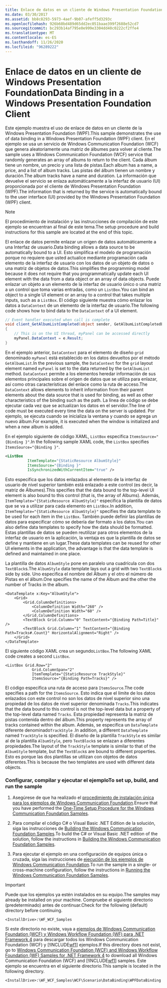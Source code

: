 ```yaml
---
title: Enlace de datos en un cliente de Windows Presentation Foundation
ms.date: 03/30/2017
ms.assetid: bb8c8293-5973-4aef-9b07-afeff5d3293c
ms.openlocfilehash: 926b60bd489d65dd2ec051baae399f2688e52cd7
ms.sourcegitcommit: bc293b14af795e0e999e3304dd40c0222cf2ffe4
ms.translationtype: MT
ms.contentlocale: es-ES
ms.lasthandoff: 11/26/2020
ms.locfileid: "96289222"
---
```

# <a name="data-binding-in-a-windows-presentation-foundation-client"></a><span data-ttu-id="523c4-102">Enlace de datos en un cliente de Windows Presentation Foundation</span><span class="sxs-lookup"><span data-stu-id="523c4-102">Data Binding in a Windows Presentation Foundation Client</span></span>

<span data-ttu-id="523c4-103">Este ejemplo muestra el uso de enlace de datos en un cliente de la Windows Presentation Foundation (WPF).</span><span class="sxs-lookup"><span data-stu-id="523c4-103">This sample demonstrates the use of data binding in a Windows Presentation Foundation (WPF) client.</span></span> <span data-ttu-id="523c4-104">En el ejemplo se usa un servicio de Windows Communication Foundation (WCF) que genera aleatoriamente una matriz de álbumes para volver al cliente.</span><span class="sxs-lookup"><span data-stu-id="523c4-104">The sample uses a Windows Communication Foundation (WCF) service that randomly generates an array of albums to return to the client.</span></span> <span data-ttu-id="523c4-105">Cada álbum tiene un nombre, un precio y una lista de pistas.</span><span class="sxs-lookup"><span data-stu-id="523c4-105">Each album has a name, a price, and a list of album tracks.</span></span> <span data-ttu-id="523c4-106">Las pistas del álbum tienen un nombre y duración.</span><span class="sxs-lookup"><span data-stu-id="523c4-106">The album tracks have a name and duration.</span></span> <span data-ttu-id="523c4-107">La información que devuelve el servicio se enlaza automáticamente a la interfaz de usuario (UI) proporcionada por el cliente de Windows Presentation Foundation (WPF).</span><span class="sxs-lookup"><span data-stu-id="523c4-107">The information that is returned by the service is automatically bound to the user interface (UI) provided by the Windows Presentation Foundation (WPF) client.</span></span>  
  
> [!NOTE]
> <span data-ttu-id="523c4-108">El procedimiento de instalación y las instrucciones de compilación de este ejemplo se encuentran al final de este tema.</span><span class="sxs-lookup"><span data-stu-id="523c4-108">The setup procedure and build instructions for this sample are located at the end of this topic.</span></span>  
  
 <span data-ttu-id="523c4-109">El enlace de datos permite enlazar un origen de datos automáticamente a una Interfaz de usuario.</span><span class="sxs-lookup"><span data-stu-id="523c4-109">Data binding allows a data source to be automatically bound to a UI.</span></span> <span data-ttu-id="523c4-110">Esto simplifica el modelo de programación porque no requiere que usted actualice mediante programación cada elemento de la interfaz de usuario con los datos de un objeto de datos o una matriz de objetos de datos.</span><span class="sxs-lookup"><span data-stu-id="523c4-110">This simplifies the programming model because it does not require that you programmatically update each UI element with the data from a data object or an array of data objects.</span></span> <span data-ttu-id="523c4-111">Puede enlazar un objeto a un elemento de la interfaz de usuario único o una matriz a un control que toma varias entradas, como un `ListBox`.</span><span class="sxs-lookup"><span data-stu-id="523c4-111">You can bind an object to a single UI element or an array to a control that takes multiple inputs, such as a `ListBox`.</span></span> <span data-ttu-id="523c4-112">El código siguiente muestra cómo enlazar los datos a `DataContext` de un elemento de la interfaz de usuario.</span><span class="sxs-lookup"><span data-stu-id="523c4-112">The following code shows how to bind data to the `DataContext` of a UI element.</span></span>  
  
```csharp  
// Event handler executed when call is complete  
void client_GetAlbumListCompleted(object sender, GetAlbumListCompletedEventArgs e)  
{  
    // This is on the UI thread, myPanel can be accessed directly  
    myPanel.DataContext = e.Result;
}  
```  
  
 <span data-ttu-id="523c4-113">En el ejemplo anterior, `DataContext` para el elemento de diseño `grid` denominado `myPanel` está establecido en los datos devueltos por el método `GetAlbumList`.</span><span class="sxs-lookup"><span data-stu-id="523c4-113">In the previous sample, the `DataContext` for the `grid` layout element named `myPanel` is set to the data returned by the `GetAlbumList` method.</span></span> <span data-ttu-id="523c4-114">`DataContext` permite a los elementos heredar información de sus elementos principales sobre el origen de datos que se utiliza para enlazar, así como otras características del enlace como la ruta de acceso.</span><span class="sxs-lookup"><span data-stu-id="523c4-114">The `DataContext` allows elements to inherit information from their parent elements about the data source that is used for binding, as well as other characteristics of the binding such as the path.</span></span> <span data-ttu-id="523c4-115">La línea de código se debe ejecutar cada vez que se actualizan los datos en el servidor.</span><span class="sxs-lookup"><span data-stu-id="523c4-115">The line of code must be executed every time the data on the server is updated.</span></span> <span data-ttu-id="523c4-116">Por ejemplo, se ejecuta cuando se inicializa la ventana y cuando se agrega un nuevo álbum.</span><span class="sxs-lookup"><span data-stu-id="523c4-116">For example, it is executed when the window is initialized and when a new album is added.</span></span>  
  
 <span data-ttu-id="523c4-117">En el ejemplo siguiente de código XAML, `ListBox` especifica `ItemsSource="{Binding }"`.</span><span class="sxs-lookup"><span data-stu-id="523c4-117">In the following sample XAML code, the `ListBox` specifies `ItemsSource="{Binding }"`.</span></span>  
  
```xml  
<ListBox
          ItemTemplate="{StaticResource AlbumStyle}"  
          ItemsSource="{Binding }"
          IsSynchronizedWithCurrentItem="true" />  
```  
  
 <span data-ttu-id="523c4-118">Esto especifica que los datos enlazados al elemento de la interfaz de usuario de nivel superior también está enlazado a este control (es decir, la matriz de Álbumes).</span><span class="sxs-lookup"><span data-stu-id="523c4-118">This specifies that the data bound to the top-level UI element is also bound to this control (that is, the array of Albums).</span></span> <span data-ttu-id="523c4-119">Además, `ItemTemplate="{StaticResource AlbumStyle}"` especifica la plantilla de datos que se va a utilizar para cada elemento en `ListBox`.</span><span class="sxs-lookup"><span data-stu-id="523c4-119">In addition, `ItemTemplate="{StaticResource AlbumStyle}"` specifies the data template to be used for each item in the `ListBox`.</span></span> <span data-ttu-id="523c4-120">También puede definir las plantillas de datos para especificar cómo se debería dar formato a los datos.</span><span class="sxs-lookup"><span data-stu-id="523c4-120">You can also define data templates to specify how the data should be formatted.</span></span> <span data-ttu-id="523c4-121">Estas plantillas de datos se pueden reutilizar para otros elementos de la interfaz de usuario en la aplicación, la ventaja es que la plantilla de datos se define y mantiene en un lugar.</span><span class="sxs-lookup"><span data-stu-id="523c4-121">These data templates can be reused for other UI elements in the application, the advantage is that the data template is defined and maintained in one place.</span></span>  
  
 <span data-ttu-id="523c4-122">La plantilla de datos `AlbumStyle` pone en paralelo una cuadrícula con dos `TextBlock`s.</span><span class="sxs-lookup"><span data-stu-id="523c4-122">The `AlbumStyle` data template lays out a grid with two `TextBlock`s side by side.</span></span> <span data-ttu-id="523c4-123">Uno especifica el nombre del Álbum y el otro el número de Pistas en el álbum.</span><span class="sxs-lookup"><span data-stu-id="523c4-123">One specifies the name of the Album and the other the number of Tracks in the album.</span></span>  
  
```xaml  
<DataTemplate x:Key="AlbumStyle">  
    <Grid>  
        <Grid.ColumnDefinitions>  
            <ColumnDefinition Width="260" />  
            <ColumnDefinition Width="60" />  
        </Grid.ColumnDefinitions>  
        <TextBlock Grid.Column="0" TextContent="{Binding Path=Title}" />  
        <TextBlock Grid.Column="1" TextContent="{Binding Path=Tracks#.Count}" HorizontalAlignment="Right" />  
    </Grid>  
</DataTemplate>  
```  
  
 <span data-ttu-id="523c4-124">El siguiente código XAML crea un segundo`ListBox`.</span><span class="sxs-lookup"><span data-stu-id="523c4-124">The following XAML code creates a second `ListBox`.</span></span>  
  
```xaml  
<ListBox Grid.Row="2"
            Grid.ColumnSpan="2"
            ItemTemplate="{StaticResource TrackStyle}"  
            ItemsSource="{Binding Path=Tracks}" />  
```  
  
 <span data-ttu-id="523c4-125">El código especifica una ruta de acceso para `ItemsSource`.</span><span class="sxs-lookup"><span data-stu-id="523c4-125">The code specifies a path for the `ItemsSource`.</span></span> <span data-ttu-id="523c4-126">Esto indica que el límite de los datos enlazados con este control no son los datos de nivel superior sino una propiedad de los datos de nivel superior denominada `Tracks`.</span><span class="sxs-lookup"><span data-stu-id="523c4-126">This indicates that the data bound to this control is not the top-level data but a property of the top-level data named `Tracks`.</span></span> <span data-ttu-id="523c4-127">Esta propiedad representa la matriz de pistas contenida dentro del álbum.</span><span class="sxs-lookup"><span data-stu-id="523c4-127">This property represents the array of tracks contained within the album.</span></span> <span data-ttu-id="523c4-128">Además, se especifica un `DataTemplate` diferente denominado`TrackStyle` .</span><span class="sxs-lookup"><span data-stu-id="523c4-128">In addition, a different `DataTemplate` named `TrackStyle` is specified.</span></span> <span data-ttu-id="523c4-129">El diseño de la plantilla `TrackStyle` es similar al de la plantilla `AlbumStyle`, pero `TextBlock`s se enlazan a diferentes propiedades.</span><span class="sxs-lookup"><span data-stu-id="523c4-129">The layout of the `TrackStyle` template is similar to that of the `AlbumStyle` template, but the `TextBlock`s are bound to different properties.</span></span> <span data-ttu-id="523c4-130">Esto es porque las dos plantillas se utilizan con objetos de datos diferentes.</span><span class="sxs-lookup"><span data-stu-id="523c4-130">This is because the two templates are used with different data objects.</span></span>  
  
### <a name="to-set-up-build-and-run-the-sample"></a><span data-ttu-id="523c4-131">Configurar, compilar y ejecutar el ejemplo</span><span class="sxs-lookup"><span data-stu-id="523c4-131">To set up, build, and run the sample</span></span>  
  
1. <span data-ttu-id="523c4-132">Asegúrese de que ha realizado el [procedimiento de instalación única para los ejemplos de Windows Communication Foundation](one-time-setup-procedure-for-the-wcf-samples.md).</span><span class="sxs-lookup"><span data-stu-id="523c4-132">Ensure that you have performed the [One-Time Setup Procedure for the Windows Communication Foundation Samples](one-time-setup-procedure-for-the-wcf-samples.md).</span></span>  
  
2. <span data-ttu-id="523c4-133">Para compilar el código C# o Visual Basic .NET Edition de la solución, siga las instrucciones de [Building the Windows Communication Foundation Samples](building-the-samples.md).</span><span class="sxs-lookup"><span data-stu-id="523c4-133">To build the C# or Visual Basic .NET edition of the solution, follow the instructions in [Building the Windows Communication Foundation Samples](building-the-samples.md).</span></span>  
  
3. <span data-ttu-id="523c4-134">Para ejecutar el ejemplo en una configuración de equipos única o cruzada, siga las instrucciones de [ejecución de los ejemplos de Windows Communication Foundation](running-the-samples.md).</span><span class="sxs-lookup"><span data-stu-id="523c4-134">To run the sample in a single- or cross-machine configuration, follow the instructions in [Running the Windows Communication Foundation Samples](running-the-samples.md).</span></span>  
  
> [!IMPORTANT]
> <span data-ttu-id="523c4-135">Puede que los ejemplos ya estén instalados en su equipo.</span><span class="sxs-lookup"><span data-stu-id="523c4-135">The samples may already be installed on your machine.</span></span> <span data-ttu-id="523c4-136">Compruebe el siguiente directorio (predeterminado) antes de continuar.</span><span class="sxs-lookup"><span data-stu-id="523c4-136">Check for the following (default) directory before continuing.</span></span>  
>
> `<InstallDrive>:\WF_WCF_Samples`  
>
> <span data-ttu-id="523c4-137">Si este directorio no existe, vaya a [ejemplos de Windows Communication Foundation (WCF) y Windows Workflow Foundation (WF) para .NET Framework 4](https://www.microsoft.com/download/details.aspx?id=21459) para descargar todos los Windows Communication Foundation (WCF) y [!INCLUDE[wf1](../../../../includes/wf1-md.md)] ejemplos.</span><span class="sxs-lookup"><span data-stu-id="523c4-137">If this directory does not exist, go to [Windows Communication Foundation (WCF) and Windows Workflow Foundation (WF) Samples for .NET Framework 4](https://www.microsoft.com/download/details.aspx?id=21459) to download all Windows Communication Foundation (WCF) and [!INCLUDE[wf1](../../../../includes/wf1-md.md)] samples.</span></span> <span data-ttu-id="523c4-138">Este ejemplo se encuentra en el siguiente directorio.</span><span class="sxs-lookup"><span data-stu-id="523c4-138">This sample is located in the following directory.</span></span>  
>
> `<InstallDrive>:\WF_WCF_Samples\WCF\Scenario\DataBinding\WPFDataBinding`  
